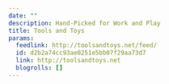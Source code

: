 ```yaml
---
date: ""
description: Hand-Picked for Work and Play
title: Tools and Toys
params:
  feedlink: http://toolsandtoys.net/feed/
  id: d2b2a74cc93ae0251e5bb07f29aa73d7
  link: http://toolsandtoys.net
  blogrolls: []
---
```

